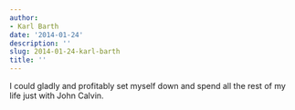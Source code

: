 ```yaml
---
author:
- Karl Barth
date: '2014-01-24'
description: ''
slug: 2014-01-24-karl-barth
title: ''
---
```

I could gladly and profitably set myself down and spend all the rest of my life just with John Calvin.



